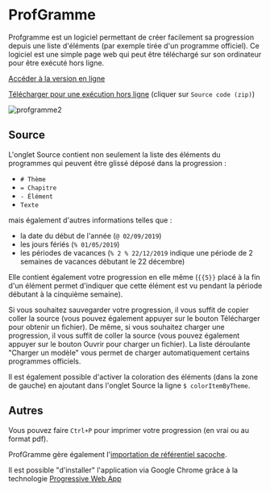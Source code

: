 # ProfGramme

Profgramme est un logiciel permettant de créer facilement sa progression depuis une liste d'éléments (par exemple tirée d'un programme officiel). Ce logiciel est une simple page web qui peut être téléchargé sur son ordinateur pour être exécuté hors ligne.

[Accéder à la version en ligne](https://degrangem.github.io/ProfGramme/)

[Télécharger pour une exécution hors ligne](https://github.com/DegrangeM/ProfGramme/releases) (cliquer sur `Source code (zip)`)

![profgramme2](https://user-images.githubusercontent.com/53106394/61581282-8f1d3200-ab1c-11e9-94da-4fe9101953ef.gif)

## Source

L'onglet Source contient non seulement la liste des éléments du programmes qui peuvent être glissé déposé dans la progression :
* `# Thème`
* `= Chapitre`
* `- Élément`
* `Texte`

mais également d'autres informations telles que :
* la date du début de l'année (`@ 02/09/2019`)
* les jours fériés (`% 01/05/2019`)
* les périodes de vacances (`% 2 % 22/12/2019` indique une période de 2 semaines de vacances débutant le 22 décembre)

Elle contient également votre progression en elle même (`{{5}}` placé à la fin d'un élément permet d'indiquer que cette élément est vu pendant la période débutant à la cinquième semaine).

Si vous souhaitez sauvegarder votre progression, il vous suffit de copier coller la source (vous pouvez également appuyer sur le bouton Télécharger pour obtenir un fichier). De même, si vous souhaitez charger une progression, il vous suffit de coller la source (vous pouvez également appuyer sur le bouton Ouvrir pour charger un fichier). La liste déroulante "Charger un modèle" vous permet de charger automatiquement certains programmes officiels.

Il est également possible d'activer la coloration des éléments (dans la zone de gauche) en ajoutant dans l'onglet Source la ligne `$ colorItemByTheme`.

## Autres

Vous pouvez faire `Ctrl+P` pour imprimer votre progression (en vrai ou au format pdf).

ProfGramme gère également l'[importation de référentiel sacoche](https://github.com/DegrangeM/ProfGramme/wiki/Importation-des-r%C3%A9f%C3%A9rentiels-sacoche).

Il est possible "d'installer" l'application via Google Chrome grâce à la technologie [Progressive Web App](https://github.com/DegrangeM/ProfGramme/wiki/Progressive-Web-App)
